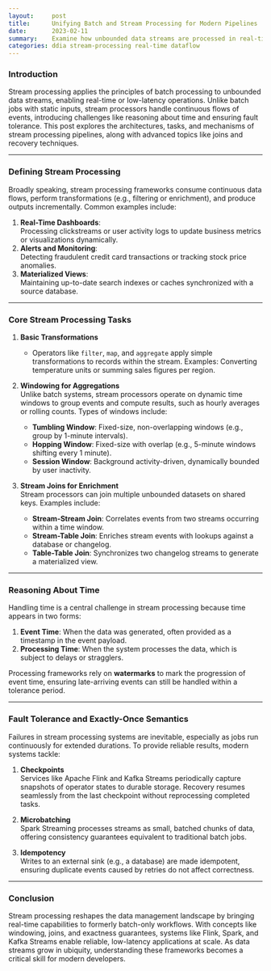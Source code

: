 ```yaml
---
layout:     post    
title:      Unifying Batch and Stream Processing for Modern Pipelines
date:       2023-02-11    
summary:    Examine how unbounded data streams are processed in real-time applications, including operators, time reasoning, joins, and fault tolerance.    
categories: ddia stream-processing real-time dataflow
---
```


### **Introduction**

Stream processing applies the principles of batch processing to unbounded data streams, enabling real-time or low-latency operations. Unlike batch jobs with static inputs, stream processors handle continuous flows of events, introducing challenges like reasoning about time and ensuring fault tolerance. This post explores the architectures, tasks, and mechanisms of stream processing pipelines, along with advanced topics like joins and recovery techniques.
   
---  

### **Defining Stream Processing**

Broadly speaking, stream processing frameworks consume continuous data flows, perform transformations (e.g., filtering or enrichment), and produce outputs incrementally. Common examples include:

1. **Real-Time Dashboards**:  
   Processing clickstreams or user activity logs to update business metrics or visualizations dynamically.
2. **Alerts and Monitoring**:  
   Detecting fraudulent credit card transactions or tracking stock price anomalies.
3. **Materialized Views**:  
   Maintaining up-to-date search indexes or caches synchronized with a source database.

---  

### **Core Stream Processing Tasks**

1. **Basic Transformations**
    - Operators like `filter`, `map`, and `aggregate` apply simple transformations to records within the stream. Examples: Converting temperature units or summing sales figures per region.

2. **Windowing for Aggregations**    
   Unlike batch systems, stream processors operate on dynamic time windows to group events and compute results, such as hourly averages or rolling counts. Types of windows include:
    - **Tumbling Window**: Fixed-size, non-overlapping windows (e.g., group by 1-minute intervals).
    - **Hopping Window**: Fixed-size with overlap (e.g., 5-minute windows shifting every 1 minute).
    - **Session Window**: Background activity-driven, dynamically bounded by user inactivity.

3. **Stream Joins for Enrichment**    
   Stream processors can join multiple unbounded datasets on shared keys. Examples include:
    - **Stream-Stream Join**: Correlates events from two streams occurring within a time window.
    - **Stream-Table Join**: Enriches stream events with lookups against a database or changelog.
    - **Table-Table Join**: Synchronizes two changelog streams to generate a materialized view.

---  

### **Reasoning About Time**

Handling time is a central challenge in stream processing because time appears in two forms:
1. **Event Time**: When the data was generated, often provided as a timestamp in the event payload.
2. **Processing Time**: When the system processes the data, which is subject to delays or stragglers.

Processing frameworks rely on **watermarks** to mark the progression of event time, ensuring late-arriving events can still be handled within a tolerance period.
  
---  

### **Fault Tolerance and Exactly-Once Semantics**

Failures in stream processing systems are inevitable, especially as jobs run continuously for extended durations. To provide reliable results, modern systems tackle:

1. **Checkpoints**    
   Services like Apache Flink and Kafka Streams periodically capture snapshots of operator states to durable storage. Recovery resumes seamlessly from the last checkpoint without reprocessing completed tasks.

2. **Microbatching**    
   Spark Streaming processes streams as small, batched chunks of data, offering consistency guarantees equivalent to traditional batch jobs.

3. **Idempotency**    
   Writes to an external sink (e.g., a database) are made idempotent, ensuring duplicate events caused by retries do not affect correctness.

---  

### **Conclusion**

Stream processing reshapes the data management landscape by bringing real-time capabilities to formerly batch-only workflows. With concepts like windowing, joins, and exactness guarantees, systems like Flink, Spark, and Kafka Streams enable reliable, low-latency applications at scale. As data streams grow in ubiquity, understanding these frameworks becomes a critical skill for modern developers.  